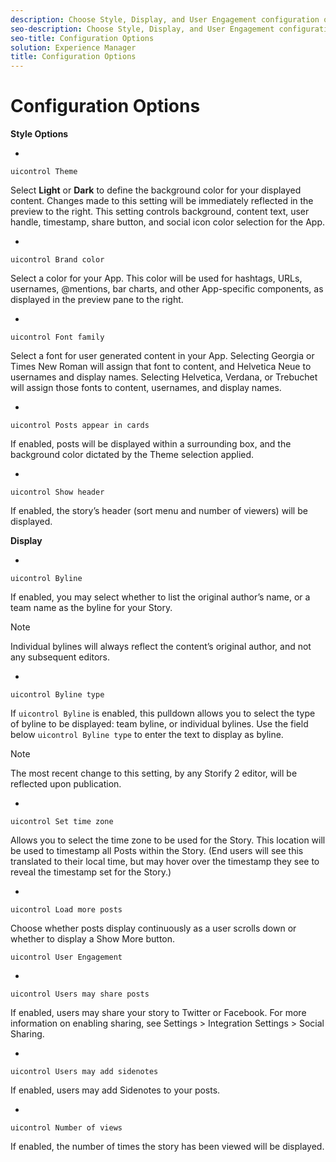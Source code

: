 ```yaml
---
description: Choose Style, Display, and User Engagement configuration options for Storify 2 from Livefyre Studio.
seo-description: Choose Style, Display, and User Engagement configuration options for Storify 2 from Livefyre Studio.
seo-title: Configuration Options
solution: Experience Manager
title: Configuration Options
---
```


# Configuration Options

**Style Options**

  *
  `uicontrol Theme`
  
  Select **Light** or **Dark** to define the background color for your displayed content. Changes made to this setting will be immediately reflected in the preview to the right. This setting controls background, content text, user handle, timestamp, share button, and social icon color selection for the App.
  
  
  *
  `uicontrol Brand color`
  
  Select a color for your App. This color will be used for hashtags, URLs, usernames, @mentions, bar charts, and other App-specific components, as displayed in the preview pane to the right.
  
  
  *
  `uicontrol Font family`
  
  Select a font for user generated content in your App. Selecting Georgia or Times New Roman will assign that font to content, and Helvetica Neue to usernames and display names. Selecting Helvetica, Verdana, or Trebuchet will assign those fonts to content, usernames, and display names.
  
  
  *
  `uicontrol Posts appear in cards`
  
  If enabled, posts will be displayed within a surrounding box, and the background color dictated by the Theme selection applied.
  
  
  *
  `uicontrol Show header`
  
  If enabled, the story’s header (sort menu and number of viewers) will be displayed.
  
  
**Display**

  *
  `uicontrol Byline`
  
  If enabled, you may select whether to list the original author’s name, or a team name as the byline for your Story.
  
  >[!NOTE]
  >
  >Individual bylines will always reflect the content’s original author, and not any subsequent editors.
  
  *
  `uicontrol Byline type`
  
  If `uicontrol Byline` is enabled, this pulldown allows you to select the type of byline to be displayed: team byline, or individual bylines. Use the field below `uicontrol Byline type` to enter the text to display as byline.
  
  >[!NOTE]
  >
  >The most recent change to this setting, by any Storify 2 editor, will be reflected upon publication.
  
  *
  `uicontrol Set time zone`
  
  Allows you to select the time zone to be used for the Story. This location will be used to timestamp all Posts within the Story. (End users will see this translated to their local time, but may hover over the timestamp they see to reveal the timestamp set for the Story.)
  
  
  *
  `uicontrol Load more posts`
  
  Choose whether posts display continuously as a user scrolls down or whether to display a Show More button.
  
  
`uicontrol User Engagement`

  *
  `uicontrol Users may share posts`
  
  If enabled, users may share your story to Twitter or Facebook. For more information on enabling sharing, see Settings &gt; Integration Settings &gt; Social Sharing.
  
  
  *
  `uicontrol Users may add sidenotes`
  
  If enabled, users may add Sidenotes to your posts.
  
  
  *
  `uicontrol Number of views`
  
  If enabled, the number of times the story has been viewed will be displayed.
  
  
